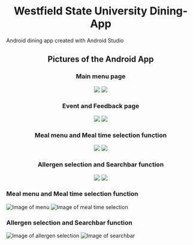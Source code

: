 <h1 align="center"> Westfield State University Dining-App </h1>

Android dining app created with Android Studio

<h2 align="center"> Pictures of the Android App </h2>

<h3 align="center"> Main menu page </h3> 
<p align="center">
  <img src="https://i.imgur.com/Z6au6sc.png">
  <img src="https://i.imgur.com/W3LVdxF.png">
</p>

<h3 align="center"> Event and Feedback page </h3> 
<p align="center">
  <img src="https://i.imgur.com/ORiKfwJ.png">
  <img src="https://i.imgur.com/jKERWXS.png">
</p>

<h3 align="center"> Meal menu and Meal time selection function </h3> 
<p align="center">
  <img src="https://i.imgur.com/vEGBKJC.png">
  <img src="https://i.imgur.com/Rfe1QfH.png">
</p>

<h3 align="center"> Allergen selection and Searchbar function </h3> 
<p align="center">
  <img src="https://i.imgur.com/5nSkA0W.png">
  <img src="https://i.imgur.com/SNCjD7Y.png">
</p>

### Meal menu and Meal time selection function 
![Image of menu](https://i.imgur.com/vEGBKJC.png)
![Image of meal time selection](https://i.imgur.com/Rfe1QfH.png)
### Allergen selection and Searchbar function 
![Image of allergen selection](https://i.imgur.com/5nSkA0W.png)
![Image of searchbar](https://i.imgur.com/SNCjD7Y.png) 




